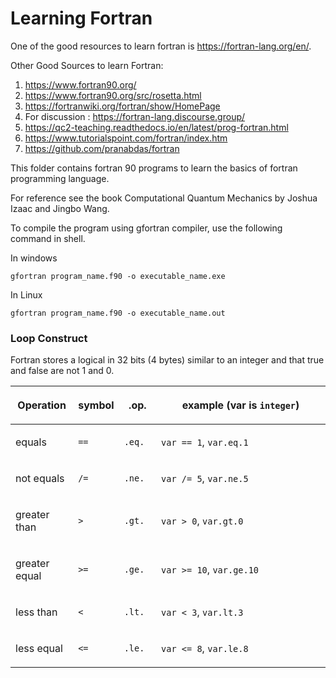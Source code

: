 # Learning Fortran
One of the good resources to learn fortran is https://fortran-lang.org/en/.

Other Good Sources to learn Fortran:
1. https://www.fortran90.org/
2. https://www.fortran90.org/src/rosetta.html
3. https://fortranwiki.org/fortran/show/HomePage
4. For discussion : https://fortran-lang.discourse.group/
5. https://qc2-teaching.readthedocs.io/en/latest/prog-fortran.html
6. https://www.tutorialspoint.com/fortran/index.htm
7. https://github.com/pranabdas/fortran

This folder contains fortran 90 programs to learn the basics of fortran programming language. 

For reference see the book Computational Quantum Mechanics by Joshua Izaac and Jingbo Wang.

To compile the program using gfortran compiler, use the following command in shell.

In windows
```shell
gfortran program_name.f90 -o executable_name.exe
```

In Linux
```shell
gfortran program_name.f90 -o executable_name.out
```


### Loop Construct

Fortran stores a logical in 32 bits (4 bytes) similar to an integer and that true and false are not 1 and 0.

<table class="table">
<colgroup>
<col style="width: 20%">
<col style="width: 11%">
<col style="width: 12%">
<col style="width: 58%">
</colgroup>
<thead>
<tr class="row-odd"><th class="head"><p>Operation</p></th>
<th class="head"><p>symbol</p></th>
<th class="head"><p>.op.</p></th>
<th class="head"><p>example (var is <code class="docutils literal notranslate"><span class="pre">integer</span></code>)</p></th>
</tr>
</thead>
<tbody>
<tr class="row-even"><td><p>equals</p></td>
<td><p><code class="docutils literal notranslate"><span class="pre">==</span></code></p></td>
<td><p><code class="docutils literal notranslate"><span class="pre">.eq.</span></code></p></td>
<td><p><code class="docutils literal notranslate"><span class="pre">var</span> <span class="pre">==</span> <span class="pre">1</span></code>,  <code class="docutils literal notranslate"><span class="pre">var.eq.1</span></code></p></td>
</tr>
<tr class="row-odd"><td><p>not equals</p></td>
<td><p><code class="docutils literal notranslate"><span class="pre">/=</span></code></p></td>
<td><p><code class="docutils literal notranslate"><span class="pre">.ne.</span></code></p></td>
<td><p><code class="docutils literal notranslate"><span class="pre">var</span> <span class="pre">/=</span> <span class="pre">5</span></code>,  <code class="docutils literal notranslate"><span class="pre">var.ne.5</span></code></p></td>
</tr>
<tr class="row-even"><td><p>greater than</p></td>
<td><p><code class="docutils literal notranslate"><span class="pre">&gt;</span></code></p></td>
<td><p><code class="docutils literal notranslate"><span class="pre">.gt.</span></code></p></td>
<td><p><code class="docutils literal notranslate"><span class="pre">var</span> <span class="pre">&gt;</span> <span class="pre">0</span></code>,   <code class="docutils literal notranslate"><span class="pre">var.gt.0</span></code></p></td>
</tr>
<tr class="row-odd"><td><p>greater equal</p></td>
<td><p><code class="docutils literal notranslate"><span class="pre">&gt;=</span></code></p></td>
<td><p><code class="docutils literal notranslate"><span class="pre">.ge.</span></code></p></td>
<td><p><code class="docutils literal notranslate"><span class="pre">var</span> <span class="pre">&gt;=</span> <span class="pre">10</span></code>, <code class="docutils literal notranslate"><span class="pre">var.ge.10</span></code></p></td>
</tr>
<tr class="row-even"><td><p>less than</p></td>
<td><p><code class="docutils literal notranslate"><span class="pre">&lt;</span></code></p></td>
<td><p><code class="docutils literal notranslate"><span class="pre">.lt.</span></code></p></td>
<td><p><code class="docutils literal notranslate"><span class="pre">var</span> <span class="pre">&lt;</span> <span class="pre">3</span></code>,   <code class="docutils literal notranslate"><span class="pre">var.lt.3</span></code></p></td>
</tr>
<tr class="row-odd"><td><p>less equal</p></td>
<td><p><code class="docutils literal notranslate"><span class="pre">&lt;=</span></code></p></td>
<td><p><code class="docutils literal notranslate"><span class="pre">.le.</span></code></p></td>
<td><p><code class="docutils literal notranslate"><span class="pre">var</span> <span class="pre">&lt;=</span> <span class="pre">8</span></code>,  <code class="docutils literal notranslate"><span class="pre">var.le.8</span></code></p></td>
</tr>
</tbody>
</table>